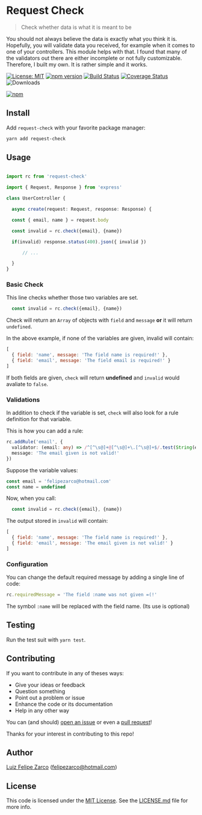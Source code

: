 # Request Check

> Check whether data is what it is meant to be

You should not always believe the data is exactly what you think it is. Hopefully, you will validate data you received, for example when it comes to one of your controllers. This module helps with that. I found that many of the validators out there are either incomplete or not fully customizable. Therefore, I built my own. It is rather simple and it works.

[![License: MIT](https://img.shields.io/badge/License-MIT-blue.svg)](https://opensouvalidatore.org/licenses/MIT) [![npm version](https://badge.fury.io/js/request-check.svg)](https://badge.fury.io/js/request-check) [![Build Status](https://travis-ci.org/felipezarco/request-check.svg?branch=master)](https://travis-ci.org/felipezarco/request-check) [![Coverage Status](https://coveralls.io/repos/github/felipezarco/request-check/badge.svg?branch=master)](https://coveralls.io/github/felipezarco/request-check?branch=master)  ![Downloads](https://img.shields.io/npm/dw/request-check)

[![npm](https://nodei.co/npm/request-check.png)](https://www.npmjs.com/package/request-check)

## Install

Add `request-check` with your favorite package manager:

```bash
yarn add request-check
```

## Usage

```typescript

import rc from 'request-check'

import { Request, Response } from 'express'

class UserController {

  async create(request: Request, response: Response) {

  const { email, name } = request.body

  const invalid = rc.check({email}, {name})

  if(invalid) response.status(400).json({ invalid })

      // ...

  }
}

```

### Basic Check

This line checks whether those two variables are set.

```javascript
  const invalid = rc.check({email}, {name})
```

Check will return an `Array` of objects with `field` and `message` **or** it will return `undefined`.

In the above example, if none of the variables are given, invalid will contain:

```javascript
[
  { field: 'name', message: 'The field name is required!' },
  { field: 'email', message: 'The field email is required!' }
]
```

If both fields are given, `check` will return **undefined** and `invalid` would avaliate to `false`.

### Validations

In addition to check if the variable is set, `check` will also look for a rule definition for that variable.

This is how you can add a rule:

```typescript
rc.addRule('email', {
  validator: (email: any) => /^[^\s@]+@[^\s@]+\.[^\s@]+$/.test(String(email)), 
  message: 'The email given is not valid!'
})
```

Suppose the variable values:

```javascript
const email = 'felipezarco@hotmail.com'
const name = undefined
```

Now, when you call:

```javascript
  const invalid = rc.check({email}, {name})
```

The output stored in `invalid` will contain:

```javascript
[
  { field: 'name', message: 'The field name is required!' },
  { field: 'email', message: 'The email given is not valid!' }
]
```

### Configuration

You can change the default required message by adding a single line of code:

```javascript
rc.requiredMessage = 'The field :name was not given =(!'
```

The symbol `:name` will be replaced with the field name. (Its use is optional)

## Testing

Run the test suit with `yarn test`.

## Contributing

If you want to contribute in any of theses ways:

- Give your ideas or feedback
- Question something
- Point out a problem or issue
- Enhance the code or its documentation
- Help in any other way

You can (and should) [open an issue](https://github.com/felipezarco/request-check/issues/new) or even a [pull request](https://github.com/felipezarco/request-check/compare)!

Thanks for your interest in contributing to this repo!

## Author

[Luiz Felipe Zarco](https://github.com/felipezarco) (felipezarco@hotmail.com)

## License

This code is licensed under the [MIT License](https://github.com/felipezarco/request-check/blob/master/LICENSE.md). See the [LICENSE.md](https://github.com/felipezarco/request-check/blob/master/LICENSE.md) file for more info.
